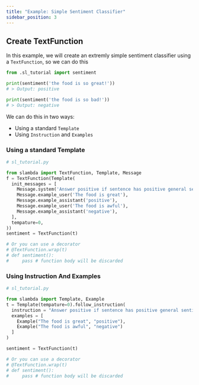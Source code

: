 ```yaml
---
title: "Example: Simple Sentiment Classifier"
sidebar_position: 3
---
```


## Create TextFunction

In this example, we will create an extremly simple sentiment classifier using a `TextFunction`, so we can do this

```py
from .sl_tutorial import sentiment

print(sentiment('the food is so great!'))
# > Output: positive

print(sentiment('the food is so bad!'))
# > Output: negative
```

We can do this in two ways:
* Using a standard `Template`
* Using `Instruction` and `Examples`

### Using a standard Template
```py
# sl_tutorial.py

from slambda import TextFunction, Template, Message
f = TextFunction(Template(
  init_messages = [
    Message.system('Answer positive if sentence has positive general sentiment, otherwise answer negative.'),
    Message.example_user('The food is great'),
    Message.example_assistant('positive'),
    Message.example_user('The food is awful'),
    Message.example_assistant('negative'),
  ],
  tempature=0,
))
sentiment = TextFunction(t)

# Or you can use a decorator
# @TextFunction.wrap(t)
# def sentiment():
#     pass # function body will be discarded
```

###  Using Instruction And Examples

```py
# sl_tutorial.py

from slambda import Template, Example
t = Template(tempature=0).follow_instruction(
  instruction = "Answer positive if sentence has positive general sentiment, otherwise answer negative.",
  examples = [
    Example("The food is great", "positive"),
    Example("The food is awful", "negative")
  ]
)

sentiment = TextFunction(t)

# Or you can use a decorator
# @TextFunction.wrap(t)
# def sentiment():
#     pass # function body will be discarded

```